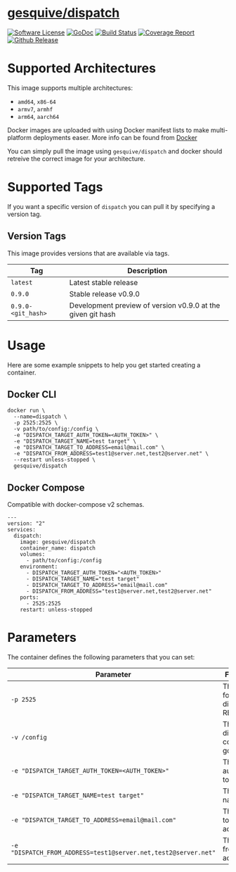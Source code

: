 # [gesquive/dispatch](https://github.com/gesquive/dispatch)
[![Software License](https://img.shields.io/badge/License-MIT-orange.svg?style=flat-square)](https://github.com/gesquive/dispatch/blob/master/LICENSE)
[![GoDoc](https://img.shields.io/badge/godoc-reference-blue.svg?style=flat-square)](https://pkg.go.dev/github.com/gesquive/dispatch)
[![Build Status](https://img.shields.io/circleci/build/github/gesquive/dispatch?style=flat-square)](https://circleci.com/gh/gesquive/dispatch)
[![Coverage Report](https://img.shields.io/codecov/c/gh/gesquive/dispatch?style=flat-square)](https://codecov.io/gh/gesquive/dispatch)
[![Github Release](https://img.shields.io/github/v/tag/gesquive/dispatch?style=flat-square)](https://github.com/gesquive/dispatch)

# Supported Architectures

This image supports multiple architectures:

- `amd64`, `x86-64`
- `armv7`, `armhf`
- `arm64`, `aarch64`

Docker images are uploaded with using Docker manifest lists to make multi-platform deployments easer. More info can be found from [Docker](https://github.com/docker/distribution/blob/master/docs/spec/manifest-v2-2.md#manifest-list)

You can simply pull the image using `gesquive/dispatch` and docker should retreive the correct image for your architecture.

# Supported Tags
If you want a specific version of `dispatch` you can pull it by specifying a version tag.

## Version Tags
This image provides versions that are available via tags. 

| Tag    | Description |
| ------ | ----------- |
| `latest` | Latest stable release |
| `0.9.0`  | Stable release v0.9.0 |
| `0.9.0-<git_hash>` | Development preview of version v0.9.0 at the given git hash |

# Usage

Here are some example snippets to help you get started creating a container.

## Docker CLI

```shell
docker run \
  --name=dispatch \
  -p 2525:2525 \
  -v path/to/config:/config \
  -e "DISPATCH_TARGET_AUTH_TOKEN=<AUTH_TOKEN>" \
  -e "DISPATCH_TARGET_NAME=test target" \
  -e "DISPATCH_TARGET_TO_ADDRESS=email@mail.com" \
  -e "DISPATCH_FROM_ADDRESS=test1@server.net,test2@server.net" \
  --restart unless-stopped \
  gesquive/dispatch
```

## Docker Compose
Compatible with docker-compose v2 schemas.

```docker
---
version: "2"
services:
  dispatch:
    image: gesquive/dispatch
    container_name: dispatch
    volumes:
      - path/to/config:/config
    environment:
      - DISPATCH_TARGET_AUTH_TOKEN="<AUTH_TOKEN>"
      - DISPATCH_TARGET_NAME="test target"
      - DISPATCH_TARGET_TO_ADDRESS="email@mail.com"
      - DISPATCH_FROM_ADDRESS="test1@server.net,test2@server.net"
    ports:
      - 2525:2525
    restart: unless-stopped
```

# Parameters
The container defines the following parameters that you can set:

| Parameter | Function |
| --------- | -------- |
| `-p 2525`     | The port for the dispatch REST API |
| `-v /config`  | The dispatch config goes here |
| `-e "DISPATCH_TARGET_AUTH_TOKEN=<AUTH_TOKEN>"` | The target auth token |
| `-e "DISPATCH_TARGET_NAME=test target"` | The target name |
| `-e "DISPATCH_TARGET_TO_ADDRESS=email@mail.com"` | The target too address |
| `-e "DISPATCH_FROM_ADDRESS=test1@server.net,test2@server.net"` | The target from addresses |
